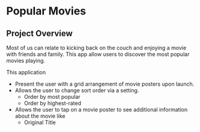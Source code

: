 # Popular Movies

## Project Overview
Most of us can relate to kicking back on the couch and enjoying a movie with friends and family. This app allow users to discover the most popular movies playing.

This application
- Present the user with a grid arrangement of movie posters upon launch.
- Allows the user to change sort order via a setting.
  * Order by most popular
  * Order by highest-rated
- Allows the user to tap on a movie poster to see additional information about the movie like
  * Original Title
  

